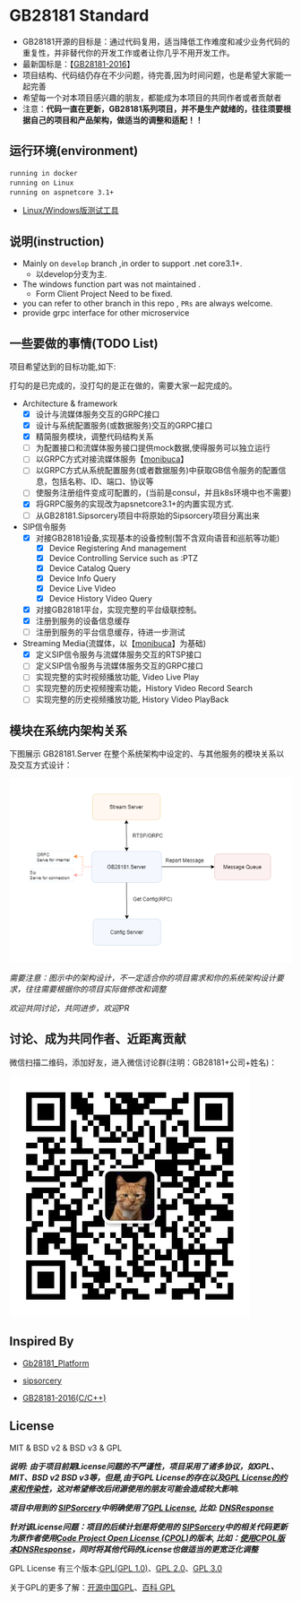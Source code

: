 # GB28181 Standard

+ GB28181开源的目标是：通过代码复用，适当降低工作难度和减少业务代码的重复性，并非替代你的开发工作或者让你几乎不用开发工作。
+ 最新国标是：【[GB28181-2016](docs/GBT%2028181-2016%20公共安全视频监控联网系统信息传输、交换、控制技术要求-目录版.pdf)】
+ 项目结构、代码结仍存在不少问题，待完善,因为时间问题，也是希望大家能一起完善
+ 希望每一个对本项目感兴趣的朋友，都能成为本项目的共同作者或者贡献者
+ 注意：**代码一直在更新，GB28181系列项目，并不是生产就绪的，往往须要根据自己的项目和产品架构，做适当的调整和适配！！**

## 运行环境(environment)

~~~ bash
running in docker
running on Linux
running on aspnetcore 3.1+
~~~
+ [Linux/Windows版测试工具](https://github.com/GB28181/GB28181-Simulation-Tool)

## 说明(instruction)

+ Mainly on `develop` branch ,in order to support .net core3.1+.
  + 以develop分支为主.
+ The windows function part was not maintained .
  + Form Client Project Need to be fixed.
+ you can refer to other branch in this repo , `PRs` are always welcome.
+ provide grpc interface for other microservice

## 一些要做的事情(TODO List)

项目希望达到的目标功能,如下:

打勾的是已完成的，没打勾的是正在做的，需要大家一起完成的。

+ Architecture & framework
  + [x] 设计与流媒体服务交互的GRPC接口
  + [x] 设计与系统配置服务(或数据服务)交互的GRPC接口
  + [x] 精简服务模块，调整代码结构关系
  + [ ] 为配置接口和流媒体服务接口提供mock数据,使得服务可以独立运行
  + [ ] 以GRPC方式对接流媒体服务【[monibuca](https://github.com/langhuihui/monibuca)】
  + [ ] 以GRPC方式从系统配置服务(或者数据服务)中获取GB信令服务的配置信息，包括名称、ID、端口、协议等
  + [ ] 使服务注册组件变成可配置的，(当前是consul，并且k8s环境中也不需要)
  + [x] 将GRPC服务的实现改为apsnetcore3.1+的内置实现方式.
  + [ ] 从GB28181.Sipsorcery项目中将原始的Sipsorcery项目分离出来

+ SIP信令服务
  + [x] 对接GB28181设备,实现基本的设备控制(暂不含双向语音和巡航等功能)
    + [x] Device Registering And management
    + [x] Device Controlling Service such as :PTZ
    + [x] Device Catalog Query
    + [x] Device Info Query
    + [x] Device Live Video
    + [x] Device History Video Query
  + [x] 对接GB28181平台，实现完整的平台级联控制。
  + [x] 注册到服务的设备信息缓存
  + [ ] 注册到服务的平台信息缓存，待进一步测试

+ Streaming Media(流媒体，以【[monibuca](https://github.com/langhuihui/monibuca)】为基础)
  + [x] 定义SIP信令服务与流媒体服务交互的RTSP接口
  + [ ] 定义SIP信令服务与流媒体服务交互的GRPC接口
  + [ ] 实现完整的实时视频播放功能, Video Live Play
  + [ ] 实现完整的历史视频搜索功能，History Video Record Search
  + [ ] 实现完整的历史视频播放功能, History Video PlayBack

## 模块在系统内架构关系

下图展示 GB28181.Server 在整个系统架构中设定的、与其他服务的模块关系以及交互方式设计：

 ![GB28181.Server-Assembly-Relationship](./docs/GB28181.Server-Assembly-Relationship.png)

*需要注意：图示中的架构设计，不一定适合你的项目需求和你的系统架构设计要求，往往需要根据你的项目实际做修改和调整*

*欢迎共同讨论，共同进步，欢迎PR*

## 讨论、成为共同作者、近距离贡献

微信扫描二维码，添加好友，进入微信讨论群(注明：GB28181+公司+姓名)：

![qrcode](./docs/crazybber.jpg)


## Inspired By

+ [Gb28181_Platform](https://github.com/mackenbaron/Gb28181_Platform)

+ [sipsorcery](https://github.com/sipsorcery/sipsorcery)

+ [GB28181-2016(C/C++)](https://github.com/usecpp/gb28181-2016)

## License

MIT & BSD v2 & BSD v3 & GPL


***说明: 由于项目前期License问题的不严谨性，项目采用了诸多协议，如GPL、MIT、BSD v2 BSD v3等，但是,由于GPL License的存在以及[GPL License的约束和传染性](https://www.oschina.net/question/12_2826)，这对希望修改后闭源使用的朋友可能会造成较大影响.***

***项目中用到的 [SIPSorcery](https://github.com/sipsorcery/sipsorcery)中明确使用了[GPL License](http://www.opensource.org/licenses/gpl-license.php), 比如: [DNSResponse](https://github.com/GB28181/GB28181.Solution/blob/dc38a76ddcd8b424768089ad4ba2f5bee4a2931c/GB28181.SIPSorcery/Net/DNS/DNSResponse.cs#L16)***

***针对该License问题：项目的后续计划是将使用的 [SIPSorcery](https://github.com/sipsorcery/sipsorcery)中的相关代码更新为原作者使用[Code Project Open License (CPOL)](https://www.codeproject.com/info/cpol10.aspx)的版本, 比如：[使用CPOL版本DNSResponse](https://github.com/sipsorcery/sipsorcery/blob/e677393f7e8c30a10b311892eff78a86ddaa8aba/src/net/DNS/DNSResponse.cs#L17)，同时将其他代码的License也做适当的更宽泛化调整***



GPL License 有三个版本:[GPL(GPL 1.0)](http://www.gnu.org/licenses/old-licenses/gpl-1.0.html)、[GPL 2.0](http://www.gnu.org/licenses/old-licenses/gpl-2.0.html)、[GPL 3.0](http://www.gnu.org/licenses/gpl-3.0.html) 

关于GPL的更多了解：[开源中国GPL](https://www.oschina.net/question/12_2826)、[百科 GPL](https://baike.baidu.com/item/GPL/2357903)


